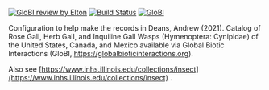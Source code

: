[![GloBI review by Elton](https://github.com/globalbioticinteractions/template-dataset/actions/workflows/review.yml/badge.svg)](https://github.com/globalbioticinteractions/template-dataset/actions) [![Build Status](https://travis-ci.com/globalbioticinteractions/cynipidaeNorthAmerica.svg)](https://travis-ci.com/globalbioticinteractions/cynipidaeNorthAmerica) [![GloBI](http://api.globalbioticinteractions.org/interaction.svg?accordingTo=globi:globalbioticinteractions/cynipidaeNorthAmerica)](http://globalbioticinteractions.org/?accordingTo=globi:globalbioticinteractions/cynipidaeNorthAmerica) 


Configuration to help make the records in Deans, Andrew (2021). Catalog of Rose Gall, Herb Gall, and Inquiline Gall Wasps (Hymenoptera: Cynipidae) of the United States, Canada, and Mexico available via Global Biotic Interactions (GloBI, https://globalbioticinteractions.org). 

Also see [https://www.inhs.illinois.edu/collections/insect](https://www.inhs.illinois.edu/collections/insect) .
